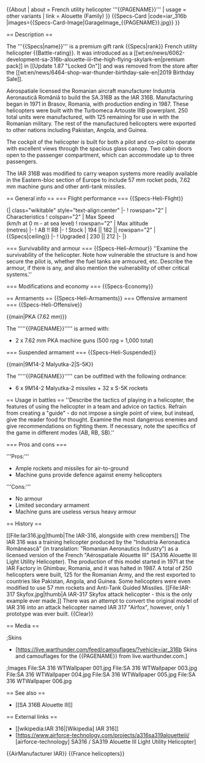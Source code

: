 {{About
| about = French utility helicopter '''{{PAGENAME}}'''
| usage = other variants
| link = Alouette (Family)
}}
{{Specs-Card
|code=iar_316b
|images={{Specs-Card-Image|GarageImage_{{PAGENAME}}.jpg}}
}}

== Description ==

<!-- ''In the description, the first part should be about the history of and the creation and combat usage of the helicopter, as well as its key features. In the second part, tell the reader about the helicopter in the game. Insert a screenshot of the vehicle, so that if the novice player does not remember the vehicle by name, he will immediately understand what kind of vehicle the article is talking about.'' -->

The '''{{Specs|name}}''' is a premium gift rank {{Specs|rank}} French utility helicopter {{Battle-rating}}. It was introduced as a [[wt:en/news/6062-development-sa-316b-alouette-iii-the-high-flying-skylark-en|premium pack]] in [[Update 1.87 "Locked On"]] and was removed from the store after the [[wt:en/news/6464-shop-war-thunder-birthday-sale-en|2019 Birthday Sale]].

Aérospatiale licensed the Romanian aircraft manufacturer Industria Aeronautică Româniă to build the SA.316B as the IAR 316B. Manufacturing began in 1971 in Brasov, Romania, with production ending in 1987. These helicopters were built with the Turbomeca Artouste IIIB powerplant. 250 total units were manufactured, with 125 remaining for use in with the Romanian military. The rest of the manufactured helicopters were exported to other nations including Pakistan, Angola, and Guinea.

The cockpit of the helicopter is built for both a pilot and co-pilot to operate with excellent views through the spacious glass canopy. Two cabin doors open to the passenger compartment, which can accommodate up to three passengers.

The IAR 316B was modified to carry weapon systems more readily available in the Eastern-bloc section of Europe to include 57 mm rocket pods, 7.62 mm machine guns and other anti-tank missiles.

== General info ==
=== Flight performance ===
{{Specs-Heli-Flight}}

<!-- ''Describe how the helicopter behaves in the air. Speed, manoeuvrability, acceleration and allowable loads - these are the most important characteristics of the vehicle.'' -->

{| class="wikitable" style="text-align:center"
|-
! rowspan="2" | Characteristics
! colspan="2" | Max Speed<br>(km/h at 0 m - at sea level)
! rowspan="2" | Max altitude<br>(metres)
|-
! AB !! RB
|-
! Stock
| 194 || 182 || rowspan="2" | {{Specs|ceiling}}
|-
! Upgraded
| 230 || 212
|-
|}

=== Survivability and armour ===
{{Specs-Heli-Armour}}
''Examine the survivability of the helicopter. Note how vulnerable the structure is and how secure the pilot is, whether the fuel tanks are armoured, etc. Describe the armour, if there is any, and also mention the vulnerability of other critical systems.''

=== Modifications and economy ===
{{Specs-Economy}}

== Armaments ==
{{Specs-Heli-Armaments}}
=== Offensive armament ===
{{Specs-Heli-Offensive}}

<!-- ''Describe the offensive armament of the helicopter, if any. Describe how effective the cannons and machine guns are in battle, also what ammunition belts or drums are better to use. If there is no offensive weaponry, delete this subsection.'' -->

{{main|PKA (7.62 mm)}}

The '''''{{PAGENAME}}''''' is armed with:

- 2 x 7.62 mm PKA machine guns (500 rpg = 1,000 total)

=== Suspended armament ===
{{Specs-Heli-Suspended}}

<!-- ''Describe the helicopter's suspended armament: additional cannons under the winglets, any bombs, and rockets. Since any helicopter is essentially only a platform for suspended weaponry, this section is significant and deserves your special attention. If there is no suspended weaponry remove this subsection.'' -->

{{main|9M14-2 Malyutka-2|S-5K}}

The '''''{{PAGENAME}}''''' can be outfitted with the following ordnance:

- 6 x 9M14-2 Malyutka-2 missiles + 32 x S-5K rockets

== Usage in battles ==
''Describe the tactics of playing in a helicopter, the features of using the helicopter in a team and advice on tactics. Refrain from creating a "guide" - do not impose a single point of view, but instead, give the reader food for thought. Examine the most dangerous enemies and give recommendations on fighting them. If necessary, note the specifics of the game in different modes (AB, RB, SB).''

=== Pros and cons ===

<!-- ''Summarise and briefly evaluate the vehicle in terms of its characteristics and combat effectiveness. Mark its pros and cons in the bulleted list. Try not to use more than 6 points for each of the characteristics. Avoid using categorical definitions such as "bad", "good" and the like - use substitutions with softer forms such as "inadequate" and "effective".'' -->

'''Pros:'''

- Ample rockets and missiles for air-to-ground
- Machine guns provide defence against enemy helicopters

'''Cons:'''

- No armour
- Limited secondary armament
- Machine guns are useless versus heavy armour

== History ==

<!-- ''Describe the history of the creation and combat usage of the helicopter in more detail than in the introduction. If the historical reference turns out to be too long, take it to a separate article, taking a link to the article about the vehicle and adding a block "/History" (example: <nowiki>https://wiki.warthunder.com/(Vehicle-name)/History</nowiki>) and add a link to it here using the <code>main</code> template. Be sure to reference text and sources by using <code><nowiki><ref></ref></nowiki></code>, as well as adding them at the end of the article with <code><nowiki><references /></nowiki></code>. This section may also include the vehicle's dev blog entry (if applicable) and the in-game encyclopedia description (under <code><nowiki>=== In-game description ===</nowiki></code>, also if applicable).'' -->

[[File:Iar316.jpg|thumb|The IAR-316, alongside with crew members]]
The IAR 316 was a training helicopter produced by the "Industria Aeronautica Românească" (in translation: "Romanian Aeronautics Industry") as a licensed version of the French "Aérospatiale Alouette III" (SA316 Alouette III Light Utility Helicopter). The production of this model started in 1971 at the IAR Factory in Ghimbav, Romania, and it was halted in 1987. A total of 250 helicopters were built, 125 for the Romanian Army, and the rest exported to countries like Pakistan, Angola, and Guinea. Some helicopters were even modified to use 57 mm rockets and Anti-Tank Guided Missiles.
[[File:IAR-317 Skyfox.jpg|thumb|A IAR-317 Skyfox attack helicopter - this is the only example ever made.]]
There was an attempt to convert the original model of IAR 316 into an attack helicopter named IAR 317 "Airfox", however, only 1 prototype was ever built.
{{Clear}}

== Media ==

<!-- ''Excellent additions to the article would be video guides, screenshots from the game, and photos.'' -->

;Skins

- [https://live.warthunder.com/feed/camouflages/?vehicle=iar_316b Skins and camouflages for the {{PAGENAME}} from live.warthunder.com.]

;Images
<gallery mode="packed" heights="150px">
File:SA 316 WTWallpaper 001.jpg
File:SA 316 WTWallpaper 003.jpg
File:SA 316 WTWallpaper 004.jpg
File:SA 316 WTWallpaper 005.jpg
File:SA 316 WTWallpaper 006.jpg
</gallery>

== See also ==

<!-- ''Links to the articles on the War Thunder Wiki that you think will be useful for the reader, for example:''
* ''reference to the series of the helicopter;''
* ''links to approximate analogues of other nations and research trees.'' -->

- [[SA 316B Alouette III]]

== External links ==

<!-- ''Paste links to sources and external resources, such as:''
* ''topic on the official game forum;''
* ''other literature.'' -->

- [[wikipedia:IAR 316|[Wikipedia] IAR 316]]
- [https://www.airforce-technology.com/projects/a316sa319alouetteiii/ <nowiki>[airforce-technology]</nowiki> SA316 / SA319 Alouette III Light Utility Helicopter]

{{AirManufacturer IAR}}
{{France helicopters}}
